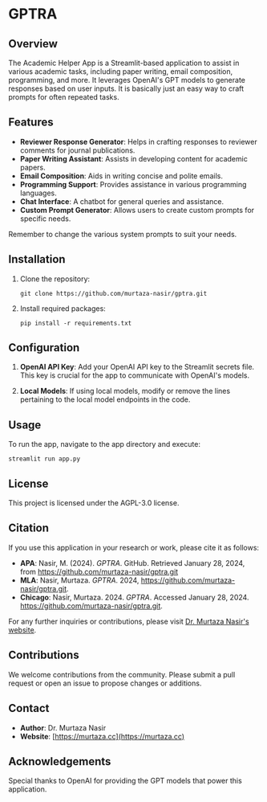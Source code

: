 # GPTRA

## Overview
The Academic Helper App is a Streamlit-based application to assist in various academic tasks, including paper writing, email composition, programming, and more. It leverages OpenAI's GPT models to generate responses based on user inputs. It is basically just an easy way to craft prompts for often repeated tasks. 

## Features
- **Reviewer Response Generator**: Helps in crafting responses to reviewer comments for journal publications.
- **Paper Writing Assistant**: Assists in developing content for academic papers.
- **Email Composition**: Aids in writing concise and polite emails.
- **Programming Support**: Provides assistance in various programming languages.
- **Chat Interface**: A chatbot for general queries and assistance.
- **Custom Prompt Generator**: Allows users to create custom prompts for specific needs.

Remember to change the various system prompts to suit your needs. 

## Installation
1. Clone the repository:
   ```
   git clone https://github.com/murtaza-nasir/gptra.git
   ```
2. Install required packages:
   ```
   pip install -r requirements.txt
   ```

## Configuration
1. **OpenAI API Key**: Add your OpenAI API key to the Streamlit secrets file. This key is crucial for the app to communicate with OpenAI's models.

2. **Local Models**: If using local models, modify or remove the lines pertaining to the local model endpoints in the code.

## Usage
To run the app, navigate to the app directory and execute:
```
streamlit run app.py
```

## License
This project is licensed under the AGPL-3.0 license.

## Citation
If you use this application in your research or work, please cite it as follows:

- **APA**: Nasir, M. (2024). *GPTRA*. GitHub. Retrieved January 28, 2024, from https://github.com/murtaza-nasir/gptra.git
- **MLA**: Nasir, Murtaza. *GPTRA*. 2024, https://github.com/murtaza-nasir/gptra.git.
- **Chicago**: Nasir, Murtaza. 2024. *GPTRA*. Accessed January 28, 2024. https://github.com/murtaza-nasir/gptra.git.


For any further inquiries or contributions, please visit [Dr. Murtaza Nasir's website](https://murtaza.cc).

## Contributions
We welcome contributions from the community. Please submit a pull request or open an issue to propose changes or additions.

## Contact
- **Author**: Dr. Murtaza Nasir
- **Website**: [https://murtaza.cc](https://murtaza.cc)

## Acknowledgements
Special thanks to OpenAI for providing the GPT models that power this application.
